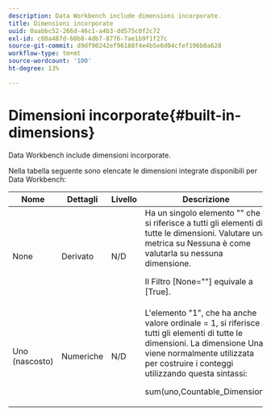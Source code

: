 ```yaml
---
description: Data Workbench include dimensioni incorporate.
title: Dimensioni incorporate
uuid: 0aabbc52-266d-46c1-a4b3-dd575c0f2c72
exl-id: c08a487d-60b8-4db7-8776-7ae1b9f1f27c
source-git-commit: d9df90242ef96188f4e4b5e6d04cfef196b0a628
workflow-type: tm+mt
source-wordcount: '100'
ht-degree: 13%

---
```


# Dimensioni incorporate{#built-in-dimensions}

Data Workbench include dimensioni incorporate.

Nella tabella seguente sono elencate le dimensioni integrate disponibili per Data Workbench:

<table id="table_40796088B3484F98889859C59D525AD7"> 
 <thead> 
  <tr> 
   <th colname="col1" class="entry"> Nome </th> 
   <th colname="col2" class="entry"> Dettagli </th> 
   <th colname="col3" class="entry"> Livello </th> 
   <th colname="col4" class="entry"> Descrizione </th> 
  </tr> 
 </thead>
 <tbody> 
  <tr> 
   <td colname="col1"> None </td> 
   <td colname="col2"> Derivato </td> 
   <td colname="col3"> N/D </td> 
   <td colname="col4">Ha un singolo elemento "" che si riferisce a tutti gli elementi di tutte le dimensioni. Valutare una metrica su Nessuna è come valutarla su nessuna dimensione. <p>Il <span class="filepath"> Filtro [None=""]</span> equivale a <span class="filepath"> [True]</span>. </p></td> 
  </tr> 
  <tr> 
   <td colname="col1"> Uno (nascosto) </td> 
   <td colname="col2"> Numeriche </td> 
   <td colname="col3"> N/D </td> 
   <td colname="col4">L'elemento "1", che ha anche valore ordinale <span class="filepath"> = 1</span>, si riferisce a tutti gli elementi di tutte le dimensioni. La dimensione Una viene normalmente utilizzata per costruire i conteggi utilizzando questa sintassi: <p><span class="filepath"> sum(uno,Countable_Dimension)</span></p></td> 
  </tr> 
 </tbody> 
</table>
